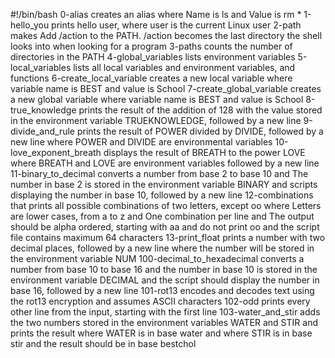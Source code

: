 #!/bin/bash
0-alias creates an alias where Name is ls and Value is rm *
1-hello_you prints hello user, where user is the current Linux user
2-path makes Add /action to the PATH. /action becomes the last directory the shell looks into when looking for a program
3-paths counts the number of directories in the PATH
4-global_variables lists environment variables
5-local_variables lists all local variables and environment variables, and functions
6-create_local_variable creates a new local variable where variable name is BEST and value is School
7-create_global_variable creates a new global variable where variable name is BEST and value is School
8-true_knowledge prints the result of the addition of 128 with the value stored in the environment variable TRUEKNOWLEDGE, followed by a new line
9-divide_and_rule prints the result of POWER divided by DIVIDE, followed by a new line where POWER and DIVIDE are environmental variables
10-love_exponent_breath displays the result of BREATH to the power LOVE where BREATH and LOVE are environment variables followed by a new line
11-binary_to_decimal converts a number from base 2 to base 10 and The number in base 2 is stored in the environment variable BINARY and scripts displaying the number in base 10, followed by a new line
12-combinations that prints all possible combinations of two letters, except oo where Letters are lower cases, from a to z and One combination per line and The output should be alpha ordered, starting with aa and do not print oo and the script file contains maximum 64 characters
13-print_float prints a number with two decimal places, followed by a new line where the number will be stored in the environment variable NUM
100-decimal_to_hexadecimal converts a number from base 10 to base 16 and the number in base 10 is stored in the environment variable DECIMAL and the script should display the number in base 16, followed by a new line
101-rot13 encodes and decodes text using the rot13 encryption and assumes ASCII characters
102-odd prints every other line from the input, starting with the first line
103-water_and_stir adds the two numbers stored in the environment variables WATER and STIR and prints the result where WATER is in base water and where STIR is in base stir and the result should be in base bestchol 
